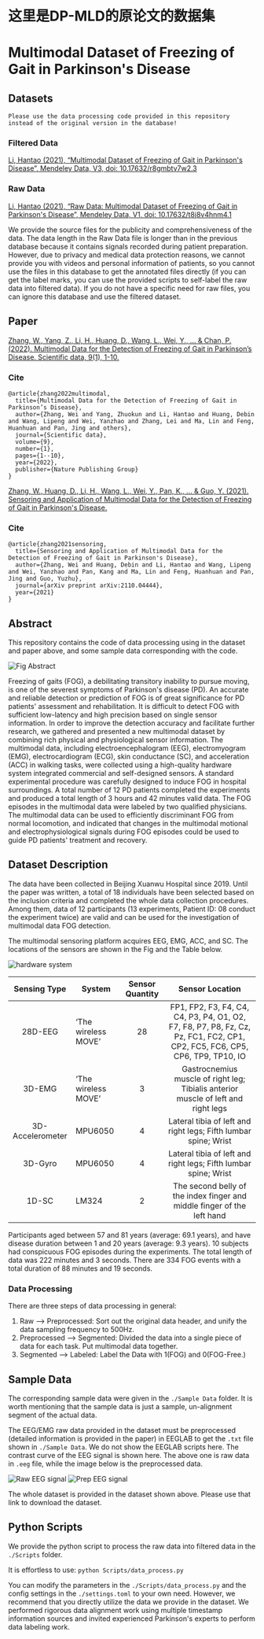 # 这里是DP-MLD的原论文的数据集

# Multimodal Dataset of Freezing of Gait in Parkinson's Disease

## Datasets

` Please use the data processing code provided in this repository instead of the original version in the database! `

### Filtered Data

[Li, Hantao (2021), “Multimodal Dataset of Freezing of Gait in Parkinson's Disease”, Mendeley Data, V3, doi: 10.17632/r8gmbtv7w2.3](https://data.mendeley.com/datasets/r8gmbtv7w2/3)

### Raw Data

[Li, Hantao (2021), “Raw Data: Multimodal Dataset of Freezing of Gait in Parkinson's Disease”, Mendeley Data, V1, doi: 10.17632/t8j8v4hnm4.1](https://data.mendeley.com/datasets/t8j8v4hnm4/1)

We provide the source files for the publicity and comprehensiveness of the data. The data length in the Raw Data file is longer than in the previous database because it contains signals recorded during patient preparation. However, due to privacy and medical data protection reasons, we cannot provide you with videos and personal information of patients, so you cannot use the files in this database to get the annotated files directly (if you can get the label marks, you can use the provided scripts to self-label the raw data into filtered data). If you do not have a specific need for raw files, you can ignore this database and use the filtered dataset.

## Paper

[Zhang, W., Yang, Z., Li, H., Huang, D., Wang, L., Wei, Y., ... & Chan, P. (2022). Multimodal Data for the Detection of Freezing of Gait in Parkinson’s Disease. Scientific data, 9(1), 1-10.](https://www.nature.com/articles/s41597-022-01713-8)

### Cite
```
@article{zhang2022multimodal,
  title={Multimodal Data for the Detection of Freezing of Gait in Parkinson’s Disease},
  author={Zhang, Wei and Yang, Zhuokun and Li, Hantao and Huang, Debin and Wang, Lipeng and Wei, Yanzhao and Zhang, Lei and Ma, Lin and Feng, Huanhuan and Pan, Jing and others},
  journal={Scientific data},
  volume={9},
  number={1},
  pages={1--10},
  year={2022},
  publisher={Nature Publishing Group}
}
```

[Zhang, W., Huang, D., Li, H., Wang, L., Wei, Y., Pan, K., ... & Guo, Y. (2021). Sensoring and Application of Multimodal Data for the Detection of Freezing of Gait in Parkinson's Disease.](https://arxiv.org/abs/2110.04444)

### Cite
```
@article{zhang2021sensoring,
  title={Sensoring and Application of Multimodal Data for the Detection of Freezing of Gait in Parkinson's Disease},
  author={Zhang, Wei and Huang, Debin and Li, Hantao and Wang, Lipeng and Wei, Yanzhao and Pan, Kang and Ma, Lin and Feng, Huanhuan and Pan, Jing and Guo, Yuzhu},
  journal={arXiv preprint arXiv:2110.04444},
  year={2021}
}
```

## Abstract

This repository contains the code of data processing using in the dataset and paper above, and some sample data corresponding with the code.

![Fig Abstract](/Fig/Abstract.JPG "Abstract")

Freezing of gaits (FOG), a debilitating transitory inability to pursue moving, is one of the severest symptoms of Parkinson's disease (PD). An accurate and reliable detection or prediction of FOG is of great significance for PD patients' assessment and rehabilitation. It is difficult to detect FOG with sufficient low-latency and high precision based on single sensor information. In order to improve the detection accuracy and facilitate further research, we gathered and presented a new multimodal dataset by combining rich physical and physiological sensor information. The multimodal data, including electroencephalogram (EEG), electromyogram (EMG), electrocardiogram (ECG), skin conductance (SC), and acceleration (ACC) in walking tasks, were collected using a high-quality hardware system integrated commercial and self-designed sensors. A standard experimental procedure was carefully designed to induce FOG in hospital surroundings. A total number of 12 PD patients completed the experiments and produced a total length of 3 hours and 42 minutes valid data. The FOG episodes in the multimodal data were labeled by two qualified physicians. The multimodal data can be used to efficiently discriminant FOG from normal locomotion, and indicated that changes in the multimodal motional and electrophysiological signals during FOG episodes could be used to guide PD patients' treatment and recovery.

## Dataset Description

The data have been collected in Beijing Xuanwu Hospital since 2019. Until the paper was written, a total of 18 individuals have been selected based on the inclusion criteria and completed the whole data collection procedures. Among them, data of 12 participants (13 experiments, Patient ID: 08 conduct the experiment twice) are valid and can be used for the investigation of multimodal data FOG detection.

The multimodal sensoring platform acquires EEG, EMG, ACC, and SC. The locations of the sensors are shown in the Fig and the Table below.

![hardware system](/Fig/hardware%20system.png "hardware system")

|   Sensing Type   | System              | Sensor Quantity |                                                       Sensor Location                                                       |
|:----------------:|---------------------|:---------------:|:---------------------------------------------------------------------------------------------------------------------------:|
|      28D-EEG     | ‘The wireless MOVE’ |        28       | FP1, FP2, F3, F4, C4, C4, P3, P4, O1, O2, F7, F8, P7, P8, Fz, Cz, Pz, FC1, FC2, CP1, CP2, FC5, FC6, CP5, CP6, TP9, TP10, IO |
|      3D-EMG      | ‘The wireless MOVE’ |        3        |                      Gastrocnemius muscle of right leg; Tibialis anterior muscle of left and right legs                     |
| 3D-Accelerometer |       MPU6050       |        4        |                               Lateral tibia of left and right legs;  Fifth lumbar spine; Wrist                              |
|      3D-Gyro     |       MPU6050       |        4        |                               Lateral tibia of left and right legs;  Fifth lumbar spine; Wrist                              |
|       1D-SC      |        LM324        |        2        |                           The second belly of the index finger and middle finger of the left hand                           |

Participants aged between 57 and 81 years (average: 69.1 years), and have disease duration between 1 and 20 years (average: 9.3 years). 10 subjects had conspicuous FOG episodes during the experiments. The total length of data was 222 minutes and 3 seconds. There are 334 FOG events with a total duration of 88 minutes and 19 seconds.

### Data Processing

There are three steps of data processing in general:

1. Raw --> Preprocessed: Sort out the original data header, and unify the data sampling frequency to 500Hz.
2. Preprocessed --> Segmented: Divided the data into a single piece of data for each task. Put multimodal data together.
3. Segmented --> Labeled: Label the Data with 1(FOG) and 0(FOG-Free.)

## Sample Data

The corresponding sample data were given in the `./Sample Data` folder. It is worth mentioning that the sample data is just a sample, un-alignment segment of the actual data.

The EEG/EMG raw data provided in the dataset must be preprocessed (detailed information is provided in the paper) in EEGLAB to get the `.txt` file shown in `./Sample Data`. We do not show the EEGLAB scripts here. The contrast curve of the EEG signal is shown here. The above one is raw data in `.eeg` file, while the image below is the preprocessed data.

![Raw EEG signal](/Fig/ori_eeg.jpeg "Raw EEG signal")
![Prep EEG signal](/Fig/prep_eeg.png "Prep EEG signal")

The whole dataset is provided in the dataset shown above. Please use that link to download the dataset.

## Python Scripts

We provide the python script to process the raw data into filtered data in the `./Scripts` folder.

It is effortless to use:
`python Scripts/data_process.py`

You can modify the parameters in the `./Scripts/data_process.py` and the config settings in the `./settings.toml` to your own need. However, we recommend that you directly utilize the data we provide in the dataset. We performed rigorous data alignment work using multiple timestamp information sources and invited experienced Parkinson's experts to perform data labeling work.
